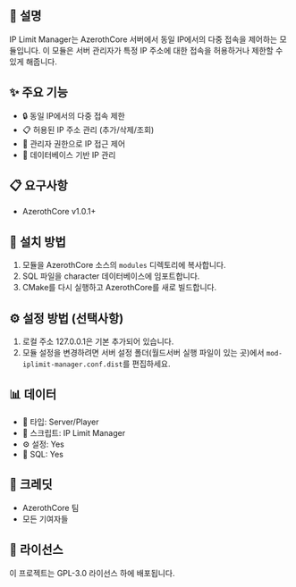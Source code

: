 ## 📝 설명
IP Limit Manager는 AzerothCore 서버에서 동일 IP에서의 다중 접속을 제어하는 모듈입니다. 이 모듈은 서버 관리자가 특정 IP 주소에 대한 접속을 허용하거나 제한할 수 있게 해줍니다.

## ✨ 주요 기능
- 🔒 동일 IP에서의 다중 접속 제한
- 📋 허용된 IP 주소 관리 (추가/삭제/조회)
- 👮 관리자 권한으로 IP 접근 제어
- 💾 데이터베이스 기반 IP 관리

## 📋 요구사항
- AzerothCore v1.0.1+

## 🚀 설치 방법

1. 모듈을 AzerothCore 소스의 `modules` 디렉토리에 복사합니다.
2. SQL 파일을 character 데이터베이스에 임포트합니다.
3. CMake를 다시 실행하고 AzerothCore를 새로 빌드합니다.

## ⚙️ 설정 방법 (선택사항)

1. 로컬 주소 127.0.0.1은 기본 추가되어 있습니다.
2. 모듈 설정을 변경하려면 서버 설정 폴더(월드서버 실행 파일이 있는 곳)에서 `mod-iplimit-manager.conf.dist`를 편집하세요.

## 📊 데이터
- 📌 타입: Server/Player
- 📜 스크립트: IP Limit Manager
- ⚙️ 설정: Yes
- 💾 SQL: Yes

## 👥 크레딧
- AzerothCore 팀
- 모든 기여자들

## 📄 라이선스
이 프로젝트는 GPL-3.0 라이선스 하에 배포됩니다.
